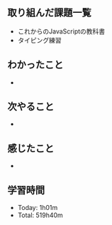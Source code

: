 ## 取り組んだ課題一覧
- これからのJavaScriptの教科書
- タイピング練習
## わかったこと
- 
## 次やること
- 
## 感じたこと
- 
## 学習時間
- Today: 1h01m
- Total: 519h40m

